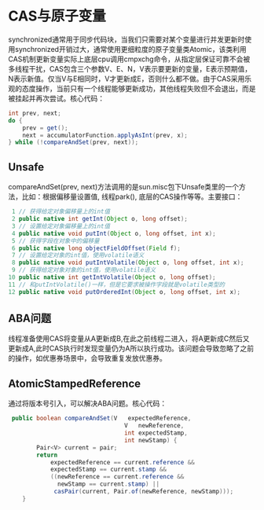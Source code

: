 # CAS与原子变量
synchronized通常用于同步代码块，当我们只需要对某个变量进行并发更新时使用synchronized开销过大，通常使用更细粒度的原子变量类Atomic，该类利用CAS机制更新变量实际上底层cpu调用cmpxchg命令，从指定层保证可靠不会被多线程干扰，CAS包含三个参数V、E、N，V表示要更新的变量，E表示预期值，N表示新值。仅当V与E相同时，V才更新成E，否则什么都不做。由于CAS采用乐观的态度操作，当前只有一个线程能够更新成功，其他线程失败但不会退出，而是被挂起并再次尝试。核心代码：
```java
int prev, next;
do {
    prev = get();
    next = accumulatorFunction.applyAsInt(prev, x);
} while (!compareAndSet(prev, next));
```

## Unsafe
compareAndSet(prev, next)方法调用的是sun.misc包下Unsafe类里的一个方法，比如：根据偏移量设置值, 线程park(), 底层的CAS操作等等。主要接口：
```java
 1 // 获得给定对象偏移量上的int值
 2 public native int getInt(Object o, long offset);
 3 // 设置给定对象偏移量上的int值
 4 public native void putInt(Object o, long offset, int x);
 5 // 获得字段在对象中的偏移量
 6 public native long objectFieldOffset(Field f);
 7 // 设置给定对象的int值，使用volatile语义
 8 public native void putIntVolatile(Object o, long offset, int x);
 9 // 获得给定对象对象的int值，使用volatile语义
10 public native int getIntVolatile(Object o, long offset);
11 // 和putIntVolatile()一样，但是它要求被操作字段就是volatile类型的
12 public native void putOrderedInt(Object o, long offset, int x);
```

## ABA问题
线程准备使用CAS将变量从A更新成B,在此之前线程二进入，将A更新成C然后又更新成A,此时CAS执行时发现变量仍为A所以执行成功。该问题会导致忽略了之前的操作，如优惠券场景中，会导致重复发放优惠券。

## AtomicStampedReference
通过将版本号引入，可以解决ABA问题。核心代码：
```java
 public boolean compareAndSet(V   expectedReference,
                                 V   newReference,
                                 int expectedStamp,
                                 int newStamp) {
        Pair<V> current = pair;
        return
            expectedReference == current.reference &&
            expectedStamp == current.stamp &&
            ((newReference == current.reference &&
              newStamp == current.stamp) ||
             casPair(current, Pair.of(newReference, newStamp)));
    }
```


